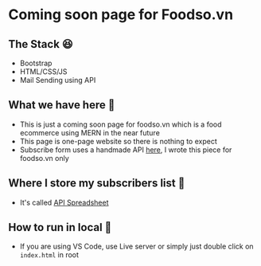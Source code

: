 # Coming soon page for Foodso.vn

## The Stack 😆
- Bootstrap 
- HTML/CSS/JS
- Mail Sending using API

## What we have here 🤔
- This is just a coming soon page for foodso.vn which is a food ecommerce using MERN in the near future
- This page is one-page website so there is nothing to expect
- Subscribe form uses a handmade API [here](https://github.com/Summer-Ronin/Foodso-mailing-api), I wrote this piece for foodso.vn only

## Where I store my subscribers list 🤔
- It's called [API Spreadsheet](https://www.apispreadsheets.com/)

## How to run in local 🤔
- If you are using VS Code, use Live server or simply just double click on `index.html` in root 